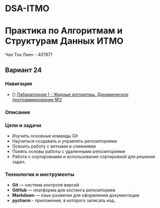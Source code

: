 # DSA-ITMO
# Практика по Алгоритмам и Cтруктурам Данных ИТМО 

Чан Тхи Лиен - 407871  
## Вариант 24

### Навигация
- [] [Лабараторная 1 - Жадные алгоритмы. Динамическое программирование №2 ](https://github.com/Tran16062002/DSA-ITMO/tree/main/lab1)

### Описание 

### Цели и задачи

- Изучить основные команды Git
- Научиться создавать и управлять репозиториями
- Освоить работу с ветками и слияниями
- Понять основы работы с удаленными репозиториями
- Работа с сортировками и использование сортировкой для решения задач.

### Технологии и инструменты

- **Git** — система контроля версий
- **GitHub** — платформа для хостинга репозиториев
- **Markdown** — язык разметки для оформления документации
- **pycharm** - приложения, в которого записать код.




